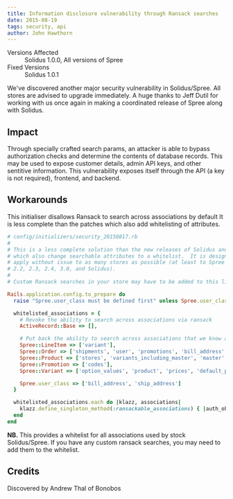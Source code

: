 ```yaml
---
title: Information disclosure vulnerability through Ransack searches
date: 2015-08-19
tags: security, api
author: John Hawthorn
---
```


<dl>
  <dt>Versions Affected</dt>
  <dd>Solidus 1.0.0, All versions of Spree</dd>

  <dt>Fixed Versions</dt>
  <dd>Solidus 1.0.1</dd>
</dl>

We've discovered another major security vulnerability in Solidus/Spree.
All stores are advised to upgrade immediately.
A huge thanks to Jeff Dutil for working with us once again in making a
coordinated release of Spree along with Solidus.

Impact
------
Through specially crafted search params, an attacker is able to bypass authorization checks and determine the contents of database records.
This may be used to expose customer details, admin API keys, and other sentitive information.
This vulnerability exposes itself through the API (a key is not required), frontend, and backend.

Workarounds
-----------

This initialiser disallows Ransack to search across associations by default
It is less complete than the patches which also add whitelisting of attributes.

``` ruby
# config/initializers/security_20150817.rb
#
# This is a less complete solution than the new releases of Solidus and Spree,
# which also change searchable attributes to a whitelist.  It is designed to
# apply without issue to as many stores as possible (at least to Spree 2.1,
# 2.2, 2.3, 2.4, 3.0, and Solidus).
#
# Custom Ransack searches in your store may have to be added to this list.

Rails.application.config.to_prepare do
  raise "Spree.user_class must be defined first" unless Spree.user_class

  whitelisted_associations = {
    # Revoke the ability to search across associations via ransack
    ActiveRecord::Base => [],

    # Put back the ability to search across associations that we know are used
    Spree::LineItem => ['variant'],
    Spree::Order => ['shipments', 'user', 'promotions', 'bill_address', 'ship_address', 'line_items', 'inventory_units'],
    Spree::Product => ['stores', 'variants_including_master', 'master', 'variants'],
    Spree::Promotion => ['codes'],
    Spree::Variant => ['option_values', 'product', 'prices', 'default_price'],

    Spree.user_class => ['bill_address', 'ship_address']
  }

  whitelisted_associations.each do |klazz, associations|
    klazz.define_singleton_method(:ransackable_associations) { |auth_object=nil| associations }
  end
end
```

**NB.** This provides a whitelist for all associations used by stock Solidus/Spree.
If you have any custom ransack searches, you may need to add them to the whitelist.

Credits
-------
Discovered by Andrew Thal of Bonobos
